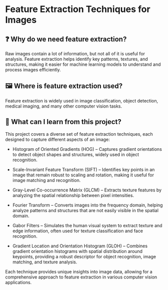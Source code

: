 # Feature Extraction Techniques for Images

## ❓ Why do we need feature extraction?

Raw images contain a lot of information, but not all of it is useful for analysis. Feature extraction helps identify key patterns, textures, and structures, making it easier for machine learning models to understand and process images efficiently.

## 🖼️ Where is feature extraction used?

Feature extraction is widely used in image classification, object detection, medical imaging, and many other computer vision tasks.

## 🚀 What can I learn from this project?

This project covers a diverse set of feature extraction techniques, each designed to capture different aspects of an image:

- Histogram of Oriented Gradients (HOG) – Captures gradient orientations to detect object shapes and structures, widely used in object recognition.

- Scale-Invariant Feature Transform (SIFT) – Identifies key points in an image that remain robust to scaling and rotation, making it useful for image matching and recognition.

- Gray-Level Co-occurrence Matrix (GLCM) – Extracts texture features by analyzing the spatial relationship between pixel intensities.

- Fourier Transform – Converts images into the frequency domain, helping analyze patterns and structures that are not easily visible in the spatial domain.

- Gabor Filters – Simulates the human visual system to extract texture and edge information, often used for texture classification and face recognition.

- Gradient Location and Orientation Histogram (GLOH) – Combines gradient orientation histograms with spatial distribution around keypoints, providing a robust descriptor for object recognition, image matching, and texture analysis.

Each technique provides unique insights into image data, allowing for a comprehensive approach to feature extraction in various computer vision applications.
